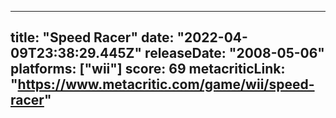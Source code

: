 
---
title: "Speed Racer"
date: "2022-04-09T23:38:29.445Z"
releaseDate: "2008-05-06"
platforms: ["wii"]
score: 69
metacriticLink: "https://www.metacritic.com/game/wii/speed-racer"
---
